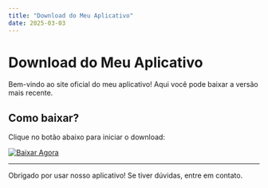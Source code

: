 ```yaml
---
title: "Download do Meu Aplicativo"
date: 2025-03-03
---
```


# Download do Meu Aplicativo

Bem-vindo ao site oficial do meu aplicativo! Aqui você pode baixar a versão mais recente.

## Como baixar?
Clique no botão abaixo para iniciar o download:

[![Baixar Agora](https://img.shields.io/badge/Download-Agora-blue)](https://www.dropbox.com/scl/fo/xr679lvq2rp6kxc39x27g/APKsYQJmYNIPPpPzmz5FyT8?rlkey=dkr207lsa5r3ahd44mn3rvrgd&st=9qh3ioju&dl=1)

---

Obrigado por usar nosso aplicativo! Se tiver dúvidas, entre em contato.
